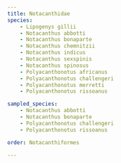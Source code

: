 ```yaml
---
title: Notacanthidae
species:
    - Lipogenys gillii
    - Notacanthus abbotti
    - Notacanthus bonaparte
    - Notacanthus chemnitzii
    - Notacanthus indicus
    - Notacanthus sexspinis
    - Notacanthus spinosus
    - Polyacanthonotus africanus
    - Polyacanthonotus challengeri
    - Polyacanthonotus merretti
    - Polyacanthonotus rissoanus

sampled_species:
    - Notacanthus abbotti
    - Notacanthus bonaparte
    - Polyacanthonotus challengeri
    - Polyacanthonotus rissoanus

order: Notacanthiformes

---
```

